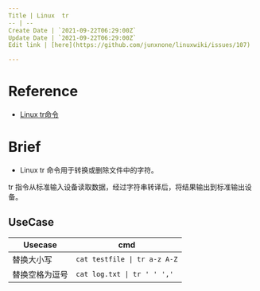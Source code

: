 ```yaml
---
Title | Linux  tr
-- | --
Create Date | `2021-09-22T06:29:00Z`
Update Date | `2021-09-22T06:29:00Z`
Edit link | [here](https://github.com/junxnone/linuxwiki/issues/107)

---
```

# Reference
- [Linux tr命令](https://www.runoob.com/linux/linux-comm-tr.html)

# Brief
- Linux tr 命令用于转换或删除文件中的字符。

tr 指令从标准输入设备读取数据，经过字符串转译后，将结果输出到标准输出设备。

## UseCase

Usecase | cmd
-- | --
替换大小写 | `cat testfile \| tr a-z A-Z`
替换空格为逗号 | `cat log.txt \| tr ' ' ','`


